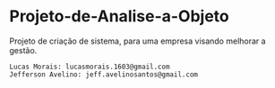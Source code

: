 # Projeto-de-Analise-a-Objeto
Projeto de criação de sistema, para uma empresa visando melhorar a gestão. 
    
    Lucas Morais: lucasmorais.1603@gmail.com
    Jefferson Avelino: jeff.avelinosantos@gmail.com
